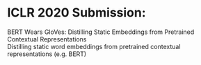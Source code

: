 # ICLR 2020 Submission:  
BERT Wears GloVes: Distilling Static Embeddings from Pretrained Contextual Representations  
Distilling static word embeddings from pretrained contextual representations (e.g. BERT)
